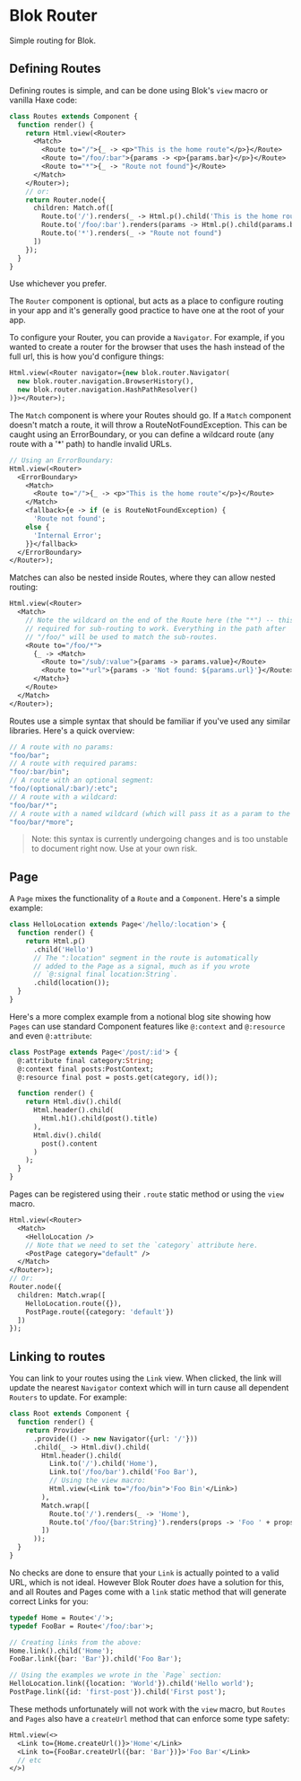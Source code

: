 # Blok Router

Simple routing for Blok.

## Defining Routes

Defining routes is simple, and can be done using Blok's `view` macro or vanilla Haxe code:

```haxe
class Routes extends Component {
  function render() {
    return Html.view(<Router>
      <Match>
        <Route to="/">{_ -> <p>"This is the home route"</p>}</Route>
        <Route to="/foo/:bar">{params -> <p>{params.bar}</p>}</Route>
        <Route to="*">{_ -> "Route not found"}</Route>
      </Match>
    </Router>);
    // or:
    return Router.node({
      children: Match.of([
        Route.to('/').renders(_ -> Html.p().child('This is the home route')),
        Route.to('/foo/:bar').renders(params -> Html.p().child(params.bar)),
        Route.to('*').renders(_ -> "Route not found")
      ])
    });
  }
}
```

Use whichever you prefer.

The `Router` component is optional, but acts as a place to configure routing in your app and it's generally good practice to have one at the root of your app.

To configure your Router, you can provide a `Navigator`. For example, if you wanted to create a router for the browser that uses the hash instead of the full url, this is how you'd configure things:

```haxe
Html.view(<Router navigator={new blok.router.Navigator(
  new blok.router.navigation.BrowserHistory(),
  new blok.router.navigation.HashPathResolver()
)}></Router>);
```

The `Match` component is where your Routes should go. If a `Match` component doesn't match a route, it will throw a RouteNotFoundException. This can be caught using an ErrorBoundary, or you can define a wildcard route (any route with a '*' path) to handle invalid URLs.

```haxe
// Using an ErrorBoundary:
Html.view(<Router>
  <ErrorBoundary>
    <Match>
      <Route to="/">{_ -> <p>"This is the home route"</p>}</Route>
    </Match>
    <fallback>{e -> if (e is RouteNotFoundException) {
      'Route not found';
    else {
      'Internal Error';
    }}</fallback>
  </ErrorBoundary>
</Router>);
```

Matches can also be nested inside Routes, where they can allow nested routing:

```haxe
Html.view(<Router>
  <Match>
    // Note the wildcard on the end of the Route here (the "*") -- this is
    // required for sub-routing to work. Everything in the path after
    // "/foo/" will be used to match the sub-routes. 
    <Route to="/foo/*">
      {_ -> <Match>
        <Route to="/sub/:value">{params -> params.value}</Route>
        <Route to="*url">{params -> 'Not found: ${params.url}'}</Route>
      </Match>}
    </Route>
  </Match>
</Router>);
```

Routes use a simple syntax that should be familiar if you've used any similar libraries. Here's a quick overview:

```haxe
// A route with no params:
"foo/bar";
// A route with required params:
"foo/:bar/bin";
// A route with an optional segment:
"foo/(optional/:bar)/:etc";
// A route with a wildcard:
"foo/bar/*";
// A route with a named wildcard (which will pass it as a param to the route):
"foo/bar/*more";
```

> Note: this syntax is currently undergoing changes and is too unstable to document right now. Use at your own risk. 

## Page

A `Page` mixes the functionality of a `Route` and a `Component`. Here's a simple example:

```haxe
class HelloLocation extends Page<'/hello/:location'> {
  function render() {
    return Html.p()
      .child('Hello')
      // The ":location" segment in the route is automatically 
      // added to the Page as a signal, much as if you wrote
      // `@:signal final location:String`.
      .child(location());
  }
}
```

Here's a more complex example from a notional blog site showing how `Pages` can use standard Component features like `@:context` and `@:resource` and even `@:attribute`:

```haxe
class PostPage extends Page<'/post/:id'> {
  @:attribute final category:String;
  @:context final posts:PostContext;
  @:resource final post = posts.get(category, id());

  function render() {
    return Html.div().child(
      Html.header().child(
        Html.h1().child(post().title)
      ),
      Html.div().child(
        post().content
      )
    );
  }
}
```

Pages can be registered using their `.route` static method or using the `view` macro.

```haxe
Html.view(<Router>
  <Match>
    <HelloLocation />
    // Note that we need to set the `category` attribute here. 
    <PostPage category="default" />
  </Match>
</Router>);
// Or:
Router.node({
  children: Match.wrap([
    HelloLocation.route({}),
    PostPage.route({category: 'default'})
  ])
});
```

## Linking to routes

You can link to your routes using the `Link` view. When clicked, the link will update the nearest `Navigator` context which will in turn cause all dependent `Routers` to update. For example:

```haxe
class Root extends Component {
  function render() {
    return Provider
      .provide(() -> new Navigator({url: '/'}))
      .child(_ -> Html.div().child(
        Html.header().child(
          Link.to('/').child('Home'),
          Link.to('/foo/bar').child('Foo Bar'),
          // Using the view macro:
          Html.view(<Link to="/foo/bin">'Foo Bin'</Link>)
        ),
        Match.wrap([
          Route.to('/').renders(_ -> 'Home'),
          Route.to('/foo/{bar:String}').renders(props -> 'Foo ' + props.bar)
        ])
      ));
  }
}
```

No checks are done to ensure that your `Link` is actually pointed to a valid URL, which is not ideal. However Blok Router *does* have a solution for this, and all Routes and Pages come with a `link` static method that will generate correct Links for you:

```haxe
typedef Home = Route<'/'>;
typedef FooBar = Route<'/foo/:bar'>;

// Creating links from the above:
Home.link().child('Home');
FooBar.link({bar: 'Bar'}).child('Foo Bar');

// Using the examples we wrote in the `Page` section:
HelloLocation.link({location: 'World'}).child('Hello world');
PostPage.link({id: 'first-post'}).child('First post');
```

These methods unfortunately will not work with the `view` macro, but `Routes` and `Pages` also have a `createUrl` method that can enforce some type safety:

```haxe
Html.view(<>
  <Link to={Home.createUrl()}>'Home'</Link>
  <Link to={FooBar.createUrl({bar: 'Bar'})}>'Foo Bar'</Link>
  // etc
</>)
```

